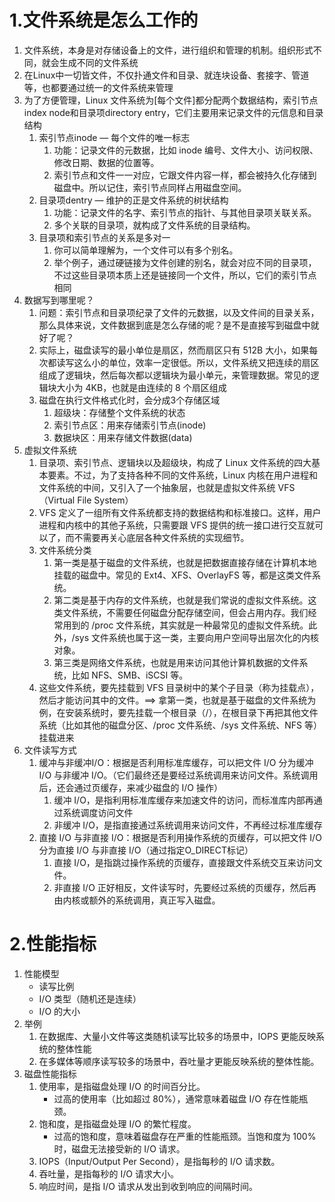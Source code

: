 # 1.文件系统是怎么工作的

1. 文件系统，本身是对存储设备上的文件，进行组织和管理的机制。组织形式不同，就会生成不同的文件系统
2. 在Linux中一切皆文件，不仅扑通文件和目录、就连块设备、套接字、管道等，也都要通过统一的文件系统来管理
3. 为了方便管理，Linux 文件系统为[每个文件]都分配两个数据结构，索引节点index node和目录项directory entry，它们主要用来记录文件的元信息和目录结构
   1. 索引节点inode — 每个文件的唯一标志
      1. 功能：记录文件的元数据，比如 inode 编号、文件大小、访问权限、修改日期、数据的位置等。
      2. 索引节点和文件一一对应，它跟文件内容一样，都会被持久化存储到磁盘中。所以记住，索引节点同样占用磁盘空间。
   2. 目录项dentry — 维护的正是文件系统的树状结构
      1. 功能：记录文件的名字、索引节点的指针、与其他目录项关联关系。
      2. 多个关联的目录项，就构成了文件系统的目录结构。
   3. 目录项和索引节点的关系是多对一
      1. 你可以简单理解为，一个文件可以有多个别名。
      2. 举个例子，通过硬链接为文件创建的别名，就会对应不同的目录项，不过这些目录项本质上还是链接同一个文件，所以，它们的索引节点相同
4. 数据写到哪里呢？
   1. 问题：索引节点和目录项纪录了文件的元数据，以及文件间的目录关系，那么具体来说，文件数据到底是怎么存储的呢？是不是直接写到磁盘中就好了呢？
   2. 实际上，磁盘读写的最小单位是扇区，然而扇区只有 512B 大小，如果每次都读写这么小的单位，效率一定很低。所以，文件系统又把连续的扇区组成了逻辑块，然后每次都以逻辑块为最小单元，来管理数据。常见的逻辑块大小为 4KB，也就是由连续的 8 个扇区组成
   3. 磁盘在执行文件格式化时，会分成3个存储区域
      1. 超级块：存储整个文件系统的状态
      2. 索引节点区：用来存储索引节点(inode)
      3. 数据块区：用来存储文件数据(data)
5. 虚拟文件系统
   1. 目录项、索引节点、逻辑块以及超级块，构成了 Linux 文件系统的四大基本要素。不过，为了支持各种不同的文件系统，Linux 内核在用户进程和文件系统的中间，又引入了一个抽象层，也就是虚拟文件系统 VFS（Virtual File System）
   2. VFS 定义了一组所有文件系统都支持的数据结构和标准接口。这样，用户进程和内核中的其他子系统，只需要跟 VFS 提供的统一接口进行交互就可以了，而不需要再关心底层各种文件系统的实现细节。
   3. 文件系统分类
      1. 第一类是基于磁盘的文件系统，也就是把数据直接存储在计算机本地挂载的磁盘中。常见的 Ext4、XFS、OverlayFS 等，都是这类文件系统。
      2. 第二类是基于内存的文件系统，也就是我们常说的虚拟文件系统。这类文件系统，不需要任何磁盘分配存储空间，但会占用内存。我们经常用到的 /proc 文件系统，其实就是一种最常见的虚拟文件系统。此外，/sys 文件系统也属于这一类，主要向用户空间导出层次化的内核对象。
      3. 第三类是网络文件系统，也就是用来访问其他计算机数据的文件系统，比如 NFS、SMB、iSCSI 等。
   4. 这些文件系统，要先挂载到 VFS 目录树中的某个子目录（称为挂载点），然后才能访问其中的文件。==> 拿第一类，也就是基于磁盘的文件系统为例，在安装系统时，要先挂载一个根目录（/），在根目录下再把其他文件系统（比如其他的磁盘分区、/proc 文件系统、/sys 文件系统、NFS 等）挂载进来
6. 文件读写方式
   1. 缓冲与非缓冲I/O：根据是否利用标准库缓存，可以把文件 I/O 分为缓冲 I/O 与非缓冲 I/O。（它们最终还是要经过系统调用来访问文件。系统调用后，还会通过页缓存，来减少磁盘的 I/O 操作）
      1. 缓冲 I/O，是指利用标准库缓存来加速文件的访问，而标准库内部再通过系统调度访问文件
      2. 非缓冲 I/O，是指直接通过系统调用来访问文件，不再经过标准库缓存
   2. 直接 I/O 与非直接 I/O：根据是否利用操作系统的页缓存，可以把文件 I/O 分为直接 I/O 与非直接 I/O（通过指定O_DIRECT标记）
      1. 直接 I/O，是指跳过操作系统的页缓存，直接跟文件系统交互来访问文件。
      2. 非直接 I/O 正好相反，文件读写时，先要经过系统的页缓存，然后再由内核或额外的系统调用，真正写入磁盘。

# 2.性能指标

1. 性能模型
    - 读写比例
    - I/O 类型（随机还是连续）
    - I/O 的大小
2. 举例
   1. 在数据库、大量小文件等这类随机读写比较多的场景中，IOPS 更能反映系统的整体性能
   2. 在多媒体等顺序读写较多的场景中，吞吐量才更能反映系统的整体性能。
3. 磁盘性能指标
   1. 使用率，是指磁盘处理 I/O 的时间百分比。
      - 过高的使用率（比如超过 80%），通常意味着磁盘 I/O 存在性能瓶颈。
   2. 饱和度，是指磁盘处理 I/O 的繁忙程度。
      - 过高的饱和度，意味着磁盘存在严重的性能瓶颈。当饱和度为 100% 时，磁盘无法接受新的 I/O 请求。
   3. IOPS（Input/Output Per Second），是指每秒的 I/O 请求数。
   4. 吞吐量，是指每秒的 I/O 请求大小。
   5. 响应时间，是指 I/O 请求从发出到收到响应的间隔时间。

